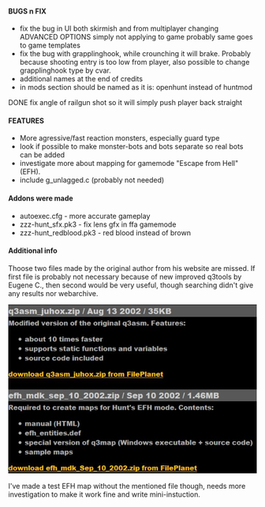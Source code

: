#### BUGS n FIX

* fix the bug in UI both skirmish and from multiplayer changing
ADVANCED OPTIONS simply not applying to game
probably same goes to game templates
* fix the bug with grapplinghook, while crounching it will brake.
Probably because shooting entry is too low from player,
also possible to change grapplinghook type by cvar.
* additional names at the end of credits
* in mods section should be named as it is: openhunt instead of huntmod


DONE fix angle of railgun shot so it will simply push player back straight


#### FEATURES

* More agressive/fast reaction monsters, especially guard type
* look if possible to make monster-bots and bots separate so real bots can be added
* investigate more about mapping for gamemode "Escape from Hell" (EFH).
* include g_unlagged.c (probably not needed)



#### Addons were made

* autoexec.cfg - more accurate gameplay
* zzz-hunt_sfx.pk3 - fix lens gfx in ffa gamemode
* zzz-hunt_redblood.pk3 - red blood instead of brown


#### Additional info
Thoose two files made by the original author from his website are missed.
If first file is probably not necessary because of new improved q3tools by Eugene C.,
then second would be very useful, though searching didn't give any results nor webarchive.

![screenshot](/docs/JUHOX_files.JPG)

I've made a test EFH map without the mentioned file though, needs more investigation to make it work fine and write mini-instuction.



